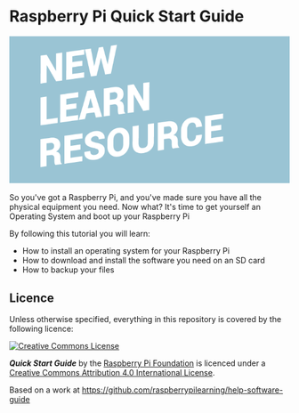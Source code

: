 # Raspberry Pi Quick Start Guide

![](cover.png)

So you've got a Raspberry Pi, and you've made sure you have all the physical equipment you need. Now what? It's time to get yourself an Operating System and boot up your Raspberry Pi 

By following this tutorial you will learn:

- How to install an operating system for your Raspberry Pi
- How to download and install the software you need on an SD card
- How to backup your files

## Licence

Unless otherwise specified, everything in this repository is covered by the following licence:

[![Creative Commons License](http://i.creativecommons.org/l/by-sa/4.0/88x31.png)](http://creativecommons.org/licenses/by-sa/4.0/)

***Quick Start Guide*** by the [Raspberry Pi Foundation](http://www.raspberrypi.org) is licenced under a [Creative Commons Attribution 4.0 International License](http://creativecommons.org/licenses/by-sa/4.0/).

Based on a work at https://github.com/raspberrypilearning/help-software-guide
